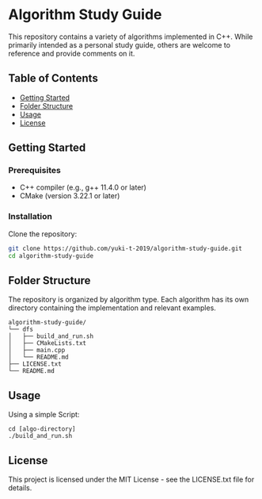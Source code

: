 # Algorithm Study Guide

This repository contains a variety of algorithms implemented in C++. 
While primarily intended as a personal study guide, others are welcome to reference and provide comments on it.

## Table of Contents
- [Getting Started](#getting-started)
- [Folder Structure](#folder-structure)
- [Usage](#usage)
- [License](#license)

## Getting Started

### Prerequisites
- C++ compiler (e.g., g++ 11.4.0 or later)
- CMake (version 3.22.1 or later)

### Installation
Clone the repository:
```bash
git clone https://github.com/yuki-t-2019/algorithm-study-guide.git
cd algorithm-study-guide
```

## Folder Structure
The repository is organized by algorithm type.
Each algorithm has its own directory containing the implementation and relevant examples.
```
algorithm-study-guide/
└── dfs
│   ├── build_and_run.sh
│   ├── CMakeLists.txt
│   ├── main.cpp
│   └── README.md
├── LICENSE.txt
└── README.md

```

## Usage
Using a simple Script:
```
cd [algo-directory]
./build_and_run.sh
```


## License
This project is licensed under the MIT License - see the LICENSE.txt file for details.

